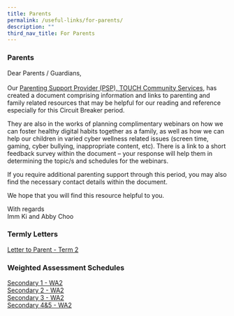 ```yaml
---
title: Parents
permalink: /useful-links/for-parents/
description: ""
third_nav_title: For Parents
---
```

### Parents

Dear Parents / Guardians,<br><br>
Our [Parenting Support Provider (PSP), TOUCH Community Services](/files/Useful%20Links/Parents/TOUCH%20Parenting%20Update%20(April%202020).pdf), has created a document comprising information and links to parenting and family related resources that may be helpful for our reading and reference especially for this Circuit Breaker period.

They are also in the works of planning complimentary webinars on how we can foster healthy digital habits together as a family, as well as how we can help our children in varied cyber wellness related issues (screen time, gaming, cyber bullying, inappropriate content, etc). There is a link to a short feedback survey within the document – your response will help them in determining the topic/s and schedules for the webinars.

If you require additional parenting support through this period, you may also find the necessary contact details within the document.

We hope that you will find this resource helpful to you.

With regards<br>
Imm Ki and Abby Choo


### Termly Letters
[Letter to Parent - Term 2](/files/Useful%20Links/Termly%20Updates/2023%20kcpss%20term%202%20letter.pdf)

### Weighted Assessment Schedules
[Secondary 1 - WA2](/files/Useful%20Links/Termly%20Updates/s1_wa2_2023_final.pdf)<br>
[Secondary 2 - WA2](/files/Useful%20Links/Termly%20Updates/s2_wa2_2023_f1.pdf)<br>
[Secondary 3 - WA2](/files/Useful%20Links/Termly%20Updates/s3_wa2_2023_final.pdf)<br>
[Secondary 4&amp;5 - WA2](/files/Useful%20Links/Termly%20Updates/s4_5_wa2_2023_final.pdf)